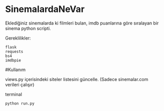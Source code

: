 # SinemalardaNeVar
Eklediğiniz sinemalarda ki filmleri bulan, imdb puanlarına göre sıralayan bir sinema python scripti.

Gereklilikler:
```
flask
requests
bs4
imdbpie
```

#Kullanım

views.py içerisindeki siteler listesini güncelle. (Sadece sinemalar.com verileri çalışır)

terminal
```
python run.py
```
